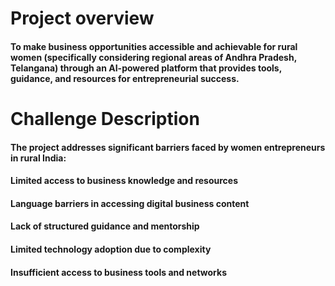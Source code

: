 # Project overview 

#### To make business opportunities accessible and achievable for rural women (specifically considering regional areas of Andhra Pradesh, Telangana) through an AI-powered platform that provides tools, guidance, and resources for entrepreneurial success.


# Challenge Description 

#### The project addresses significant barriers faced by women entrepreneurs in rural India:
#### Limited access to business knowledge and resources
#### Language barriers in accessing digital business content
#### Lack of structured guidance and mentorship
#### Limited technology adoption due to complexity
#### Insufficient access to business tools and networks